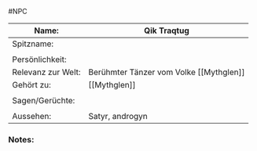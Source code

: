 #NPC

| Name:              | Qik Traqtug                                      |
| ------------------ | ------------------------------------------------ |
| Spitzname:         |                                                  |
|                    |                                                  |
| Persönlichkeit:    |                                                  |
| Relevanz zur Welt: | Berühmter Tänzer vom Volke [[Mythglen]] |
| Gehört zu:         | [[Mythglen]]                            |
|                    |                                                  |
| Sagen/Gerüchte:    |                                                  |
|                    |                                                  |
| Aussehen:          | Satyr, androgyn                                  |
### Notes:
